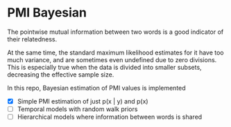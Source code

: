 # PMI Bayesian

The pointwise mutual information between two words is a good indicator of their relatedness.

At the same time, the standard maximum likelihood estimates for it have too much variance, and are sometimes even undefined due to zero divisions. This is especially true when the data is divided into smaller subsets, decreasing the effective sample size.

In this repo, Bayesian estimation of PMI values is implemented

- [x] Simple PMI estimation of just p(x | y) and p(x)
- [ ] Temporal models with random walk priors
- [ ] Hierarchical models where information between words is shared
